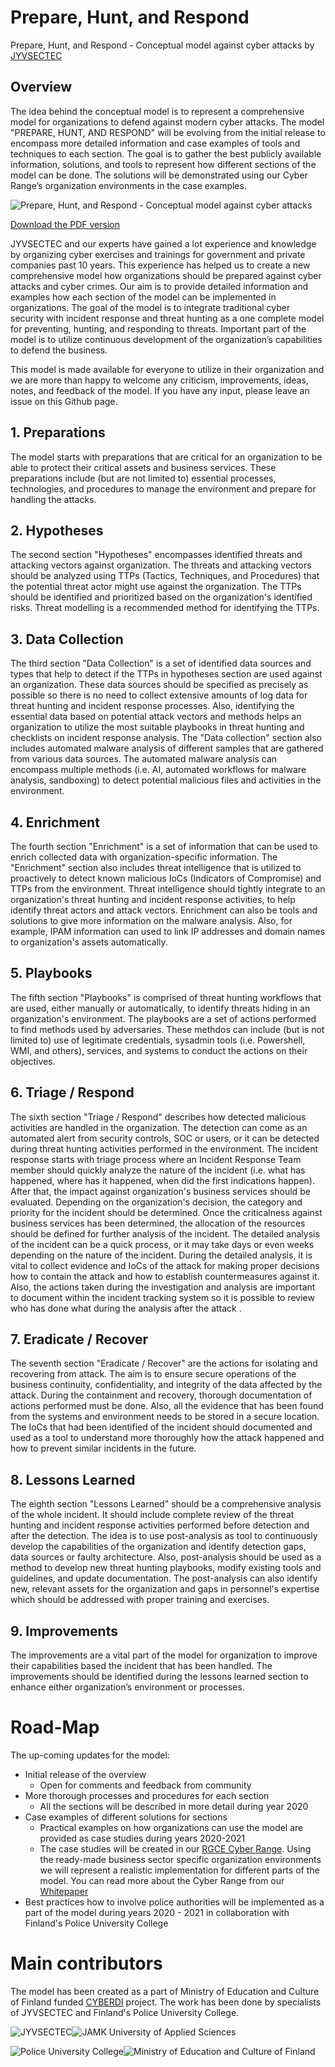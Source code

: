 # Prepare, Hunt, and Respond
Prepare, Hunt, and Respond - Conceptual model against cyber attacks by [JYVSECTEC](https://jyvsectec.fi)

## Overview
The idea behind the conceptual model is to represent a comprehensive model for organizations to defend against modern cyber attacks. The model "PREPARE, HUNT, AND RESPOND" will be evolving from the initial release to encompass more detailed information and case examples of tools and techniques to each section. The goal is to gather the best publicly available information, solutions, and tools to represent how different sections of the model can be done. The solutions will be demonstrated using our Cyber Range’s organization environments in the case examples.

![Prepare, Hunt, and Respond - Conceptual model against cyber attacks](https://github.com/JYVSECTEC/PHR-model/raw/master/images/Prepare_Hunt_Respond.png "Prepare, Hunt, and Respond - Conceptual model against cyber attacks")

[Download the PDF version](https://github.com/JYVSECTEC/PHR-model/raw/master/Prepare_Hunt_Respond_Poster.pdf)

JYVSECTEC and our experts have gained a lot experience and knowledge by organizing cyber exercises and trainings for government and private companies past 10 years. This experience has helped us to create a new comprehensive model how organizations should be prepared against cyber attacks and cyber crimes. Our aim is to provide detailed information and examples how each section of the model can be implemented in organizations. The goal of the model is to integrate traditional cyber security with incident response and threat hunting as a one complete model for preventing, hunting, and responding to threats. Important part of the model is to utilize continuous development of the organization’s capabilities to defend the business.

This model is made available for everyone to utilize in their organization and we are more than happy to welcome any criticism, improvements, ideas, notes, and feedback of the model. If you have any input, please leave an issue on this Github page.

## 1. Preparations
The model starts with preparations that are critical for an organization to be able to protect their critical assets and business services. These preparations include (but are not limited to) essential processes, technologies, and procedures to manage the environment and prepare for handling the attacks.

## 2. Hypotheses
The second section "Hypotheses" encompasses identified threats and attacking vectors against organization. The threats and attacking vectors should be analyzed using TTPs (Tactics, Techniques, and Procedures) that the potential threat actor might use against the organization. The TTPs should be identified and prioritized based on the organization's identified risks. Threat modelling is a recommended method for identifying the TTPs.

## 3. Data Collection
The third section "Data Collection" is a set of identified data sources and types that help to detect if the TTPs in hypotheses section are used against an organization. These data sources should be specified as precisely as possible so there is no need to collect extensive amounts of log data for threat hunting and incident response processes. Also, identifying the essential data based on potential attack vectors and methods helps an organization to utilize the most suitable playbooks in threat hunting and checklists on incident response analysis. The "Data collection" section also includes automated malware analysis of different samples that are gathered from various data sources. The automated malware analysis can encompass multiple methods (i.e. AI, automated workflows for malware analysis, sandboxing) to detect potential malicious files and activities in the environment.

## 4. Enrichment
The fourth section "Enrichment" is a set of information that can be used to enrich collected data with organization-specific information. The "Enrichment" section also includes threat intelligence that is utilized to proactively to detect known malicious IoCs (Indicators of Compromise) and TTPs from the environment. Threat intelligence should tightly integrate to an organization's threat hunting and incident response activities, to help identify threat actors and attack vectors. Enrichment can also be tools and solutions to give more information on the malware analysis. Also, for example, IPAM information can used to link IP addresses and domain names to organization's assets automatically.

## 5. Playbooks
The fifth section "Playbooks" is comprised of threat hunting workflows that are used, either manually or automatically, to identify threats hiding in an organization's environment. The playbooks are a set of actions performed to find methods used by adversaries. These methdos can include (but is not limited to) use of legitimate credentials, sysadmin tools (i.e. Powershell, WMI, and others), services, and systems to conduct the actions on their objectives.

## 6. Triage / Respond
The sixth section "Triage / Respond" describes how detected malicious activities are handled in the organization. The detection can come as an automated alert from security controls, SOC or users, or it can be detected during threat hunting activities performed in the environment. The incident response starts with triage process where an Incident Response Team member should quickly analyze the nature of the incident (i.e. what has happened, where has it happened, when did the first indications happen). After that, the impact against organization's business services should be evaluated. Depending on the organization's decision, the category and priority for the incident should be determined. Once the criticalness against business services has been determined, the allocation of the resources should be defined for further analysis of the incident. The detailed analysis of the incident can be a quick process, or it may take days or even weeks depending on the nature of the incident. During the detailed analysis, it is vital to collect evidence and IoCs of the attack for making proper decisions how to contain the attack and how to establish countermeasures against it. Also, the actions taken during the investigation and analysis are important to document within the incident tracking system so it is possible to review who has done what during the analysis after the attack .

## 7. Eradicate / Recover
The seventh section "Eradicate / Recover" are the actions for isolating and recovering from attack. The aim is to ensure secure operations of the business continuity, confidentiality, and integrity of the data affected by the attack. During the containment and recovery, thorough documentation of actions performed must be done. Also, all the evidence that has been found from the systems and environment needs to be stored in a secure location. The IoCs that had been identified of the incident should documented and used as a tool to understand more thoroughly how the attack happened and how to prevent similar incidents in the future.

## 8. Lessons Learned
The eighth section "Lessons Learned" should be a comprehensive analysis of the whole incident. It should include complete review of the threat hunting and incident response activities performed before detection and after the detection. The idea is to use post-analysis as tool to continuously develop the capabilities of the organization and identify detection gaps, data sources or faulty architecture. Also, post-analysis should be used as a method to develop new threat hunting playbooks, modify existing tools and guidelines, and update documentation. The post-analysis can also identify new, relevant assets for the organization and gaps in personnel's expertise which should be addressed with proper training and exercises.

## 9. Improvements
The improvements are a vital part of the model for organization to improve their capabilities based the incident that has been handled. The improvements should be identified during the lessons learned section to enhance either organization’s environment or processes.

# Road-Map
The up-coming updates for the model:
- Initial release of the overview
  - Open for comments and feedback from community
- More thorough processes and procedures for each section
  - All the sections will be described in more detail during year 2020
- Case examples of different solutions for sections
  - Practical examples on how organizations can use the model are provided as case studies during years 2020-2021
  - The case studies will be created in our [RGCE Cyber Range](https://jyvsectec.fi/cyber-range/overview/). Using the ready-made business sector specific organization environments we will represent a realistic implementation for  different parts of the model. You can read more about the Cyber Range from our [Whitepaper](https://jyvsectec.fi/wp-content/uploads/2018/10/JYVSECTEC-cyber-range.pdf)
- Best practices how to involve police authorities will be implemented as a part of the model during years 2020 - 2021 in collaboration with Finland's Police University College

# Main contributors
The model has been created as a part of Ministry of Education and Culture of Finland funded [CYBERDI](https://jyvsectec.fi/2018/10/cyberdi/) project. The work has been done by specialists of JYVSECTEC and Finland's Police University College.

![JYVSECTEC](https://github.com/JYVSECTEC/PHR-model/raw/master/images/JYVSECTEC-logo2.png)![JAMK University of Applied Sciences](https://github.com/JYVSECTEC/PHR-model/raw/master/images/jamk-logo1.png "JAMK")

![Police University College](https://github.com/JYVSECTEC/PHR-model/raw/master/images/polamk-logo1.png "Police University College")![Ministry of Education and Culture of Finland](https://github.com/JYVSECTEC/PHR-model/raw/master/images/OKM-logo1.png "Ministry of Education and Culture of Finland")
